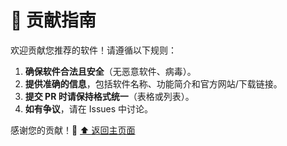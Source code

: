# 📜 贡献指南

欢迎贡献您推荐的软件！请遵循以下规则：

1. **确保软件合法且安全**（无恶意软件、病毒）。
2. **提供准确的信息**，包括软件名称、功能简介和官方网站/下载链接。
3. **提交 PR 时请保持格式统一**（表格或列表）。
4. **如有争议**，请在 Issues 中讨论。

感谢您的贡献！🎉
[⬆ 返回主页面](README.md)
